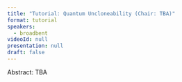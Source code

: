 ```yaml
---
title: "Tutorial: Quantum Uncloneability (Chair: TBA)"
format: tutorial
speakers:
  - broadbent
videoId: null
presentation: null
draft: false
---
```

Abstract: TBA

<!-- fields to use above: -->
<!-- videoId: "Vfl9pPh6ipI" -->
<!-- presentation: "/slides/invited-MargaridaPereira.pdf" -->
